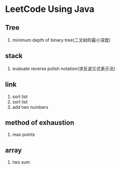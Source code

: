# LeetCode Using Java

## Tree
<ol>
    <li>minimum depth of binary tree(二叉树的最小深度)</li>
</ol>

## stack
<ol>
    <li>evaluate reverse polish notation(求反波兰式表示法)</li>
</ol>

## link
<ol>
    <li>sort list</li>
    <li>sort list</li>
    <li>add two numbers</li>
</ol>

## method of exhaustion 
<ol>
    <li>max points</li>
</ol>

## array
<ol>
    <li>two sum</li>
</ol>